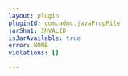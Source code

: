 ```yaml
---
layout: plugin
pluginId: com.admc.javaPropFile
jarSha1: INVALID
isJarAvailable: true
error: NONE
violations: []

---
```

